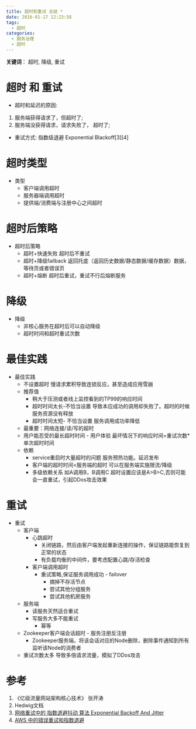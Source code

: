 ```yaml
---
title: 超时和重试 总结 *
date: 2016-01-17 12:23:58
tags:
  - 超时
categories:
  - 服务治理
  - 超时   
---
```


<p></p>
<!-- more -->

**关键词**： 超时, 降级, 重试 


# 超时 和 重试
+ 超时和延迟的原因:
1. 服务端获得请求了，但超时了;
2. 服务端没获得请求，请求失败了， 超时了;

+ 重试方式:
指数级退避 Exponential Blackoff[3][4]



# 超时类型
+ 类型
	- 客户端调用超时
	- 服务器端调用超时
	- 提供端/消费端与注册中心之间超时

# 超时后策略
+ 超时后策略
	+ 超时+快速失败
		超时后不重试
	+ 超时+降级failback
		返回托底（返回历史数据/静态数据/缓存数据）数据，等待页或者错误页
	+ 超时+熔断
		超时后重试，重试不行后熔断服务


# 降级
+ 降级
	- 非核心服务在超时后可以自动降级
	- 超时时间和超时重试次数


# 最佳实践
+ 最佳实践
	- 不设置超时
		慢请求累积导致连锁反应，甚至造成应用雪崩
	- 推荐值
		+ 稍大于压测或者线上监控看到的TP99的响应时间
		+ 超时时间太长-不恰当设置
			导致本应成功的调用却失败了。超时的时候服务资源没有释放
		+ 超时时间太短- 不恰当设置
			服务调用成功率降低		
	- 最重要：网络连接/读/写的超时
	- 用户能忍受的最长超时时间 - 用户体验
		最坏情况下的响应时间=重试次数*单次超时时间
	- 依赖
		+ service重启时大量超时的问题
			服务预热功能。延迟发布
		+ 客户端的超时时间<服务端的超时
			可以在服务端实施限流/降级
		+ 多级依赖关系
			如A调用B，B调用C
			超时设置应该是A>B>C,否则可能会一直重试，引起DDos攻击效果
	

# 重试
+ 重试
  + 客户端
	- 心跳超时
		+ 关闭链路，然后由客户端发起重新连接的操作，保证链路能恢复到正常的状态
		+ 有负载均衡的中间件，要考虑配置心跳/存活检查
	- 客户端调用超时
		+ 重试策略,保证服务调用成功 - failover
			+ 摘掉不存活节点
			+ 尝试其他分组服务
			+ 尝试其他机房服务	
  + 服务端 	
	- 读服务天然适合重试
	- 写服务大多不能重试
		+ 幂等
  - Zookeeper客户端会话超时 - 服务注册反注册
	+ Zookeeper服务端，将该会话对应的Node删除，删除事件通知到所有监听该Node的消费者		
  - 重试次数太多
	导致多倍请求流量，模拟了DDos攻击
	
	

# 参考
1. 《亿级流量网站架构核心技术》 张开涛
2. Hedwig文档
3. [网络重试中的 指数退避抖动 算法 Exponential Backoff And Jitter](https://www.jianshu.com/p/0a6ee8c13522)
4. [AWS 中的错误重试和指数退避](https://docs.aws.amazon.com/zh_cn/general/latest/gr/api-retries.html)
